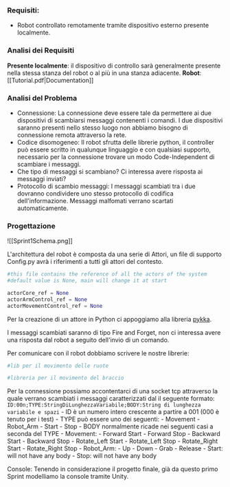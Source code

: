 ### Requisiti:
- Robot controllato remotamente tramite dispositivo esterno presente localmente.

### Analisi dei Requisiti
__Presente localmente__: il dispositivo di controllo sarà generalmente presente nella stessa stanza del robot o al più in una stanza adiacente.
__Robot__: [[Tutorial.pdf|Documentation]]

### Analisi del Problema
- Connessione:
	La connessione deve essere tale da permettere ai due dispositivi di scambiarsi messaggi contenenti i comandi. I due dispositivi saranno presenti nello stesso luogo non abbiamo bisogno di connessione remota attraverso la rete.
- Codice disomogeneo:
	Il robot sfrutta delle librerie python, il controller può essere scritto in qualunque linguaggio e con qualsiasi supporto, necessario per la connessione trovare un modo Code-Independent di scambiare i messaggi.
- Che tipo di messaggi si scambiano?
	Ci interessa avere risposta ai messaggi inviati?
- Protocollo di scambio messaggi:
	I messaggi scambiati tra i due dovranno condividere uno stesso protocollo di codifica dell'informazione. Messaggi malfomati verrano scartati automaticamente.

### Progettazione

![[Sprint1Schema.png]]

L'architettura del robot è composta da una serie di Attori, un file di supporto Config.py avrà i riferimenti a tutti gli attori del contesto.
```python
#this file contains the reference of all the actors of the system 
#default value is None, main will change it at start

actorCore_ref = None
actorArmControl_ref = None
actorMovementControl_ref = None
```
Per la creazione di un attore in Python ci appoggiamo alla libreria [pykka](https://pykka.readthedocs.io/en/stable/quickstart/).

I messaggi scambiati saranno di tipo Fire and Forget, non ci interessa avere una risposta dal robot a seguito dell'invio di un comando.

Per comunicare con il robot dobbiamo scrivere le nostre librerie:
```python
#lib per il movimento delle ruote
```

```python
#libreria per il movimento del braccio
```

Per la connessione possiamo accontentarci di una socket tcp attraverso la quale verrano scambiati i messaggi caratterizzati dal il seguente formato:
`ID:00n;TYPE:StringDiLunghezzaVariabile;BODY:String di lunghezza variabile e spazi`
	- ID è un numero intero crescente a partire a 001 (000 è tenuto per i test)
	- TYPE può essere uno dei seguenti:
		- Movement
		- Robot_Arm
		- Start
		- Stop
	- BODY normalmente ricade nei seguenti casi a seconda del TYPE
		- Movement:
			- Forward Start
			- Forward Stop
			- Backward Start
			- Backward Stop
			- Rotate_Left Start
			- Rotate_Left Stop
			- Rotate_Right Start
			- Rotate_Right Stop
		- Robot_Arm:
			- Up
			- Down
			- Grab
			- Release
		- Start: will not have any body
		- Stop: will not have any body

Console: Tenendo in considerazione il progetto finale, già da questo primo Sprint modelliamo la console tramite Unity.




